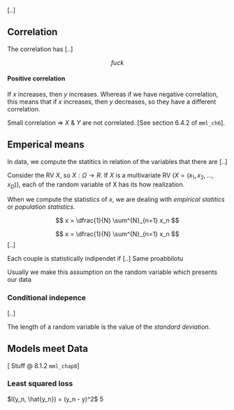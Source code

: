 [..]

## Correlation
The correlation has [..]

$$
fuck
$$
#### Positive correlation
If $x$ increases, then $y$ increases. 
Whereas if we have negative correlation, this means that if $x$ increases, then $y$ decreases, so they have a different correlation. 

Small correlation => $X$ & $Y$ are not correlated. 
\[See section 6.4.2 of `mml_ch6`\].

## Emperical means
In data, we compute the statitics in relation of the variables that there are [..]

Consider the RV $X$, so $X: \Omega \longrightarrow R$.
If $X$ is a multivariate RV ($X = (x_1, x_2, \dots, x_D)$),  each of the random variable of X has its how realization. 

When we compute the statistics of $x$, we are dealing with _empirical statitics_ or _population statistics_. 

$$
x = \dfrac{1}{N} \sum^{N}_{n=1} x_n
$$

$$
x = \dfrac{1}{N} \sum^{N}_{n=1} x_n
$$
[..]

Each couple is statistically indipendet if [..] Same proabbilotu

Usually we make this assumption on the random variable which presents our data

### Conditional indepence
[..]

The length of a random variable is the value of the _standard deviation_.


## Models meet Data

\[ Stuff @ 8.1.2 `mml_chap8`\]

### Least squared loss
$l(y_n, \hat{y_n}) = (y_n - y)^2$
5

